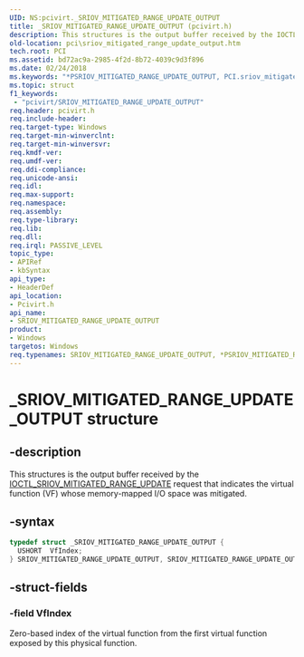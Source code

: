 ```yaml
---
UID: NS:pcivirt._SRIOV_MITIGATED_RANGE_UPDATE_OUTPUT
title: _SRIOV_MITIGATED_RANGE_UPDATE_OUTPUT (pcivirt.h)
description: This structures is the output buffer received by the IOCTL_SRIOV_MITIGATED_RANGE_UPDATE request that indicates the virtual function (VF) whose memory-mapped I/O space was mitigated.
old-location: pci\sriov_mitigated_range_update_output.htm
tech.root: PCI
ms.assetid: bd72ac9a-2985-4f2d-8b72-4039c9d3f896
ms.date: 02/24/2018
ms.keywords: "*PSRIOV_MITIGATED_RANGE_UPDATE_OUTPUT, PCI.sriov_mitigated_range_update_output, SRIOV_MITIGATED_RANGE_UPDATE_OUTPUT, SRIOV_MITIGATED_RANGE_UPDATE_OUTPUT structure [Buses], _SRIOV_MITIGATED_RANGE_UPDATE_OUTPUT, pcivirt/SRIOV_MITIGATED_RANGE_UPDATE_OUTPUT"
ms.topic: struct
f1_keywords:
 - "pcivirt/SRIOV_MITIGATED_RANGE_UPDATE_OUTPUT"
req.header: pcivirt.h
req.include-header:
req.target-type: Windows
req.target-min-winverclnt:
req.target-min-winversvr:
req.kmdf-ver:
req.umdf-ver:
req.ddi-compliance:
req.unicode-ansi:
req.idl:
req.max-support:
req.namespace:
req.assembly:
req.type-library:
req.lib:
req.dll:
req.irql: PASSIVE_LEVEL
topic_type:
- APIRef
- kbSyntax
api_type:
- HeaderDef
api_location:
- Pcivirt.h
api_name:
- SRIOV_MITIGATED_RANGE_UPDATE_OUTPUT
product:
- Windows
targetos: Windows
req.typenames: SRIOV_MITIGATED_RANGE_UPDATE_OUTPUT, *PSRIOV_MITIGATED_RANGE_UPDATE_OUTPUT
---
```


# _SRIOV_MITIGATED_RANGE_UPDATE_OUTPUT structure


## -description


This structures is the output buffer received by the <a href="https://docs.microsoft.com/windows-hardware/drivers/ddi/pcivirt/ni-pcivirt-ioctl_sriov_mitigated_range_update">IOCTL_SRIOV_MITIGATED_RANGE_UPDATE</a> request that indicates the virtual function (VF) whose memory-mapped I/O space
 was mitigated.


## -syntax


```cpp
typedef struct _SRIOV_MITIGATED_RANGE_UPDATE_OUTPUT {
  USHORT  VfIndex;
} SRIOV_MITIGATED_RANGE_UPDATE_OUTPUT, SRIOV_MITIGATED_RANGE_UPDATE_OUTPUT;
```


## -struct-fields




### -field VfIndex

Zero-based index of the virtual function from the first virtual function exposed by this physical function.

